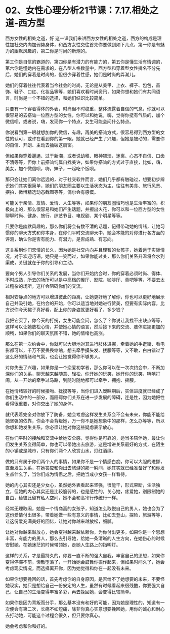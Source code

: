 # 02、女性心理分析21节课：7.17.相处之道-西方型

西方女性的相处之道，好 这一课我们来讲西方女性的相处之道，西方的构成是理性加社交内向加弱势身体，和西方女性交往首先你要做到如下几点，第一你是有魅力的幽默风趣的，第二你是时尚的新潮的。

第三你是自信的霸道的，第四你是有潜力的有能力的，第五你是懂生活有情调的，第六你是懂她内在需求的，在八型人格数量中，西方型和穿着型女性排名不分先后，她们的穿着是时尚的，但很少穿着性感，她们是时尚的弄潮儿。

她们的穿着往往代表着当今社会的时尚，无论是从美甲、上衣、裤子、包包，首饰、鞋子、口红、化妆品等等，她们喜欢看时尚资讯，如果你想和她们有共同语言，时尚是一个不错的选择，和她们结识比较简单。

只要有一个穿着得体的外表，时尚但不时稳重，整体流露着自信的气息，你就可以很容易的去搭讪一位西方型的女性，你可以和她说，嗨，觉得你挺有气质的，加个微信呗，或者说，嗨，发现你一个特点，女生可能会问什么特点。

你说看到第一眼就想加你的微信，有趣，再美的搭讪方式，很容易得到西方型的女性的认可，或许在看到你的第一眼，她就已经产生了兴趣，但她是被动的，需要你的自信、开朗、主动去捅破这扇窗。

但如果你穿着邋遢、过于新潮，或者说幼稚、眼神猥琐，迷离、心态不自信、口齿不清等等，但你上前搭讪纯属自找美许，如果你搭讪的方式过于直接，比如，嗨，美女，加个微信呗，嗨，妹子，一起吃个饭呗。

那只会让她们离你远远的，对于社交软件而言，她们几乎都有触碰过，想要初步辨识她们其实很简单，她们的朋友圈主要以生活状态为主，往往有美食、旅行风景、摆拍，微博精选动态截图等等，偶尔会有感慨。

可能关于亲情、友情、爱情、人生等等，如果你的朋友圈恰巧也是生活丰富的，积极向上的，那么很容易和她们产生话题，并擦出火花，你可以和一位西方型的女性聊聊时尚、健身、旅行、综艺节目、电视剧、某个明星等等。

只要你是幽默风趣的，那么你们将会有数不清的话题，记得带动她的情绪，让她习惯你的聊天方式和你本身，在你们平时交流聊天中，她会本能的对你进行各方面的评测，确认你是否有能力、有潜力，是否成熟、有志向。

这关系到你们恋情的长久，因为她是社交内向并且理智的女孩子，她着远于实际情况，对于欢迎巧语，她只是一笑而过，如果你能过关，那么你们关系升温将会水到渠成，关键就在于你的引导和主动。

要向个男人引导你们关系的发展，当你们开始约会时，你的穿着必须时尚、得体、不时成熟，所去的场所可以是中高档的餐厅、影院、咖啡厅、青吧等等，不要去太过糙杂的场所，这样会阻碍你们的交流。

相对安静点的地方可以增进彼此的距离，让她更好地了解你，你也可以更好地展示自己并吸引她，在约会的开始，你可以适当地对她进行赞美，但要有实际内容，比方说你今天裙子真好看，配上你的身姿就更好看了，多少钱？

我把它买了，你今天的打扮，女生可能会问，怎么了？你说让我找不出缺点等等，这样可以让她放松心情，并使她心情的语言，然后接下来的交流、肢体进挪更加的顺畅，如果你们的聊天氛围不错，她的情绪也高涨。

那么在第一次约会中，你就可以大胆地对其进行肢体进挪，牵着她的手逛街、看电影都可以，千万不要畏畏缩缩，想去牵手摸头发、搂腰等等，又不敢，白白错过了这么好的情绪和气氛，也会让她觉得你不够男人。

对你失去了兴趣，如果你是一个恋爱初学者，那么你可以在一次次约会中，不断加深你们的关系，聊天越来越随意、轻松，你开她的玩笑，她开你的玩笑，嘻嘻打闹，从一开始的牵手过马路，到随时随地都可以牵手，拥抱、摇腰。

在她情绪较好的时候接吻、抚摸等等，当你们进入暧昧期后，实体进度就已经成了你们生活中的一部分，而阻碍你们关系在进一步发展的障碍，连是性，因为她把性看得很重要，对你交出了她的身体。

就代表着完全对你放下了防备，她会考虑这样发生关系会不会有未来，你能不能给她坚强的依靠，你会不会背叛她，万一你不是她想象中的那样，怎么办等等，所以你想和她发生关系，你必须让她对你这些疑虑表示放心。

在你们平时的接触和交流中给她安全感，觉得你是可靠的，适当多陪伴她，最让你们发生关系变得简单，你也可以带她出去旅游，这是增进关系最好的方式，在陌生的小镇或是城市，只有你们两个人欣赏山水，灯红酒绿。

做的只有属于你们两个人的事情，如果你不是一个情感白痴，你可以大胆的进挪，直至发生关系，在她答应和你出去旅游的那一瞬间，她其实就已经准备好了和你发生点什么了，当你们成为情侣之后，把她当成小女孩一样看待。

她的内心其实还是少女心，虽然她外表看起来坚强，很能干，形式果断，生活独立，但她的内心其实还是比较脆弱的，也是感性的，关心她，疼爱她，别限制她的自由，给彼此留有私人空间，她不会和高冷行传统行一样。

经常无理取闹，她是一个情商高的女孩子，知道怎么取悦自己的男人，她也会为了这份爱情付出很多，带着她做一些有意义的事情，比如去登山，探险，旅游等等，让这份爱充满美好的回忆，让她对你越来越放松，细腻。

让她对你越来越放心，她会变得越来越依赖你，为你付出更多，如果你是一个思想丰富，有能力的男人，那么去引导她，给她一条清晰的人生方向，在她伤心的时候安慰她，在她迷茫的时候带领她，走她人生路上的指明灯。

这样的关系，才是最持久的，你要一直不断的强大自我，丰富自己的思想，如果你变得停滞不前，懒散堕落了，一开始她会鼓舞你振作起来，但如果时间久了，她会考虑现实情况，而选择离开你，因为她觉得和你在一起没有未来。

如果你想要挽回的话，首先考虑你的自身原因，是否给不了她想要的未来，不要怪她现实，她只是想给自己一份安定的人生，虽然有时候看起来很残酷，你要强大自己，让自己的生活变得丰富多彩，再去挽回她，会变得比较简单。

如果你是因为背叛而分手，那么基本没有和好的可能，因为她是理性的，知道有一次便会有第二次，长痛不如短痛，除非你真心实意想要挽回她，用你的诚心和耐心去打动她，可能这个过程会很久，但只要你真心。

她会考虑和你和好的。